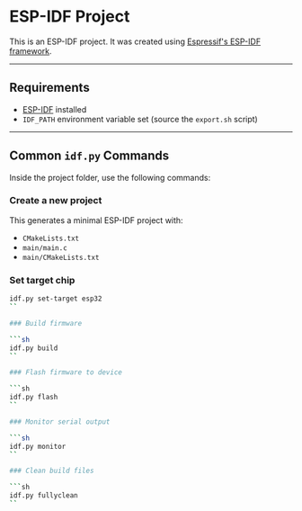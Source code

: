 # ESP-IDF Project

This is an ESP-IDF project. It was created using [Espressif's ESP-IDF framework](https://github.com/espressif/esp-idf).

---

## Requirements

- [ESP-IDF](https://docs.espressif.com/projects/esp-idf/en/latest/esp32/get-started/index.html) installed
- `IDF_PATH` environment variable set (source the `export.sh` script)

---

## Common `idf.py` Commands

Inside the project folder, use the following commands:

### Create a new project

This generates a minimal ESP-IDF project with:
- `CMakeLists.txt`
- `main/main.c`
- `main/CMakeLists.txt`

### Set target chip

```sh
idf.py set-target esp32
``

### Build firmware

```sh
idf.py build
``

### Flash firmware to device

```sh
idf.py flash
``

### Monitor serial output

```sh
idf.py monitor
``

### Clean build files

```sh
idf.py fullyclean
``
